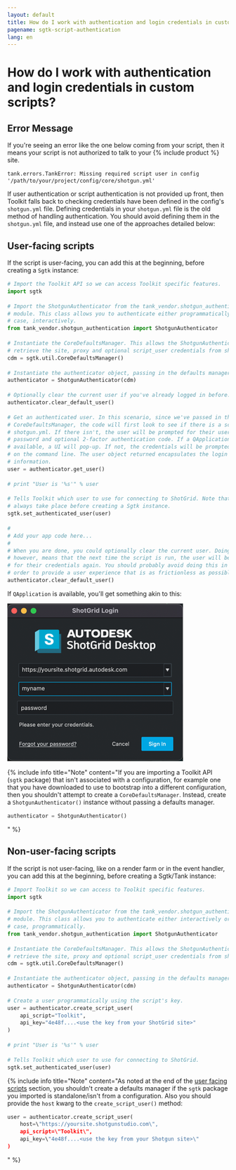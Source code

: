 ```yaml
---
layout: default
title: How do I work with authentication and login credentials in custom scripts?
pagename: sgtk-script-authentication
lang: en
---
```


# How do I work with authentication and login credentials in custom scripts?

## Error Message
If you're seeing an error like the one below coming from your script, then it means your script is not authorized to talk to your {% include product %} site.

```text
tank.errors.TankError: Missing required script user in config '/path/to/your/project/config/core/shotgun.yml'
```
If user authentication or script authentication is not provided up front, then Toolkit falls back to checking credentials have been defined in the config's `shotgun.yml` file.
Defining credentials in your `shotgun.yml` file is the old method of handling authentication.
You should avoid defining them in the `shotgun.yml` file, and instead use one of the approaches detailed below:

## User-facing scripts
If the script is user-facing, you can add this at the beginning, before creating a `Sgtk` instance:

```python
# Import the Toolkit API so we can access Toolkit specific features.
import sgtk

# Import the ShotgunAuthenticator from the tank_vendor.shotgun_authentication
# module. This class allows you to authenticate either programmatically or, in this
# case, interactively.
from tank_vendor.shotgun_authentication import ShotgunAuthenticator

# Instantiate the CoreDefaultsManager. This allows the ShotgunAuthenticator to
# retrieve the site, proxy and optional script_user credentials from shotgun.yml
cdm = sgtk.util.CoreDefaultsManager()

# Instantiate the authenticator object, passing in the defaults manager.
authenticator = ShotgunAuthenticator(cdm)

# Optionally clear the current user if you've already logged in before.
authenticator.clear_default_user()

# Get an authenticated user. In this scenario, since we've passed in the
# CoreDefaultsManager, the code will first look to see if there is a script_user inside
# shotgun.yml. If there isn't, the user will be prompted for their username,
# password and optional 2-factor authentication code. If a QApplication is
# available, a UI will pop-up. If not, the credentials will be prompted
# on the command line. The user object returned encapsulates the login
# information.
user = authenticator.get_user()

# print "User is '%s'" % user

# Tells Toolkit which user to use for connecting to ShotGrid. Note that this should
# always take place before creating a Sgtk instance.
sgtk.set_authenticated_user(user)

#
# Add your app code here...
#
# When you are done, you could optionally clear the current user. Doing so
# however, means that the next time the script is run, the user will be prompted
# for their credentials again. You should probably avoid doing this in
# order to provide a user experience that is as frictionless as possible.
authenticator.clear_default_user()
```

If `QApplication` is available, you'll get something akin to this:

![](./images/sign_in_window.png)

{% include info title="Note" content="If you are importing a Toolkit API (`sgtk` package) that isn't associated with a configuration, for example one that you have downloaded to use to bootstrap into a different configuration, then you shouldn't attempt to create a `CoreDefaultsManager`. Instead, create a `ShotgunAuthenticator()` instance without passing a defaults manager.
```python
authenticator = ShotgunAuthenticator()
```
" %}

## Non-user-facing scripts
If the script is not user-facing, like on a render farm or in the event handler, you can add this at the beginning, before creating a Sgtk/Tank instance:

```python
# Import Toolkit so we can access to Toolkit specific features.
import sgtk

# Import the ShotgunAuthenticator from the tank_vendor.shotgun_authentication
# module. This class allows you to authenticate either interactively or, in this
# case, programmatically.
from tank_vendor.shotgun_authentication import ShotgunAuthenticator

# Instantiate the CoreDefaultsManager. This allows the ShotgunAuthenticator to
# retrieve the site, proxy and optional script_user credentials from shotgun.yml
cdm = sgtk.util.CoreDefaultsManager()

# Instantiate the authenticator object, passing in the defaults manager.
authenticator = ShotgunAuthenticator(cdm)

# Create a user programmatically using the script's key.
user = authenticator.create_script_user(
    api_script="Toolkit",
    api_key="4e48f....<use the key from your ShotGrid site>"
)

# print "User is '%s'" % user

# Tells Toolkit which user to use for connecting to ShotGrid.
sgtk.set_authenticated_user(user)
```

{% include info title="Note" content="As noted at the end of the [user facing scripts](#user-facing-scripts) section, you shouldn't create a defaults manager if the `sgtk` package you imported is standalone/isn't from a configuration. Also you should provide the `host` kwarg to the `create_script_user()` method:

```python
user = authenticator.create_script_user(
    host=\"https://yoursite.shotgunstudio.com\",
    api_script=\"Toolkit\",
    api_key=\"4e48f....<use the key from your Shotgun site>\"
)
```
   " %}
